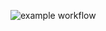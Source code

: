 ![example workflow](https://github.com/aslakhtyuk/yamdb_final/actions/workflows/yamdb_workflow.yml/badge.svg)